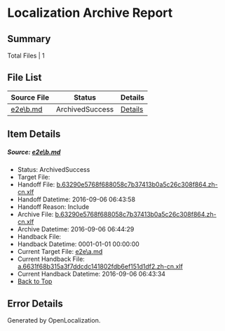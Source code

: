 # <a name='report-top'></a> Localization Archive Report

## Summary
 Total Files | 1

## File List
 Source File | Status | Details 
 ----------- | ------ | ------- 
 [e2e\b.md](https://github.com/OpenLocalizationTestOrg/ol-test0/blob/8f77fd8965a58397da18d65a1dddf5a291e4d432/e2e/b.md) | ArchivedSuccess | [Details](#998209124ba47646112174b2c11b6e007e90eb7b2)

## Item Details
##### <a name='998209124ba47646112174b2c11b6e007e90eb7b2'></a> Source: [e2e\b.md](https://github.com/OpenLocalizationTestOrg/ol-test0/blob/8f77fd8965a58397da18d65a1dddf5a291e4d432/e2e/b.md)
* Status: ArchivedSuccess
* Target File: 
* Handoff File: [b.63290e5768f688058c7b37413b0a5c26c308f864.zh-cn.xlf](https://github.com/OpenLocalizationTestOrg/ol-test0-handoff/blob/f47cc70107afd973c0809d77c27aa91eef07ea14/ol-handoff/OpenLocalizationTestOrg/ol-test0-zhcn/ci/ht/b.63290e5768f688058c7b37413b0a5c26c308f864.zh-cn.xlf)
* Handoff Datetime: 2016-09-06 06:43:58
* Handoff Reason: Include
* Archive File: [b.63290e5768f688058c7b37413b0a5c26c308f864.zh-cn.xlf](https://github.com/OpenLocalizationTestOrg/ol-test0-handoff/blob/03f5c82ba1e33a7b03c2b6ce363d2e1334142deb/ol-archive/OpenLocalizationTestOrg/ol-test0-zhcn/ci/ht/b.63290e5768f688058c7b37413b0a5c26c308f864.zh-cn.xlf)
* Archive Datetime: 2016-09-06 06:44:29
* Handback File: 
* Handback Datetime: 0001-01-01 00:00:00
* Current Target File: [e2e\a.md](https://github.com/OpenLocalizationTestOrg/ol-test0-zhcn/blob/f8528422f6009990288a526191e7d70f4d3e750f/e2e/a.md)
* Current Handback File: [a.6631f68b315a3f7ddcdc141802fdb6ef151d1df2.zh-cn.xlf](https://github.com/OpenLocalizationTestOrg/ol-test0-handback/blob/4263238254c40da80573001f5e59158bc07da416/ol-handback/OpenLocalizationTestOrg/ol-test0-zhcn/ci/ht/a.6631f68b315a3f7ddcdc141802fdb6ef151d1df2.zh-cn.xlf)
* Current Handback Datetime: 2016-09-06 06:43:34
* [Back to Top](#report-top)


## Error Details

Generated by OpenLocalization.
